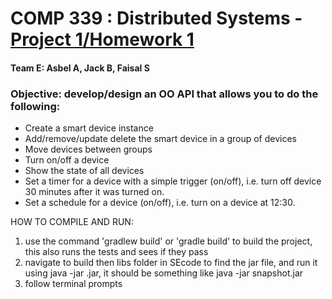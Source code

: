 # COMP 339 : Distributed Systems - [Project 1/Homework 1](https://docs.google.com/document/d/1FOOk35mq5XxJkJTWfHTGp_U7AZa-UsW_ZVuDDruv934/edit?usp=sharing)
#### Team E: Asbel A, Jack B, Faisal S

### Objective: develop/design an OO API that allows you to do the following:
- Create a smart device instance
- Add/remove/update delete the smart device in a group of devices
- Move devices between groups
- Turn on/off a device
- Show the state of all devices
- Set a timer for a device with a simple trigger (on/off), i.e. turn off device 30 minutes after it was turned on.
- Set a schedule for a device (on/off), i.e. turn on a device at 12:30.

HOW TO COMPILE AND RUN:

1. use the command 'gradlew build' or 'gradle build' to build the project, this also runs the tests and sees if they pass
2. navigate to build then libs folder in SEcode to find the jar file, and run it using java -jar <nameofjar>.jar, it should be something like java -jar snapshot.jar
3. follow terminal prompts

